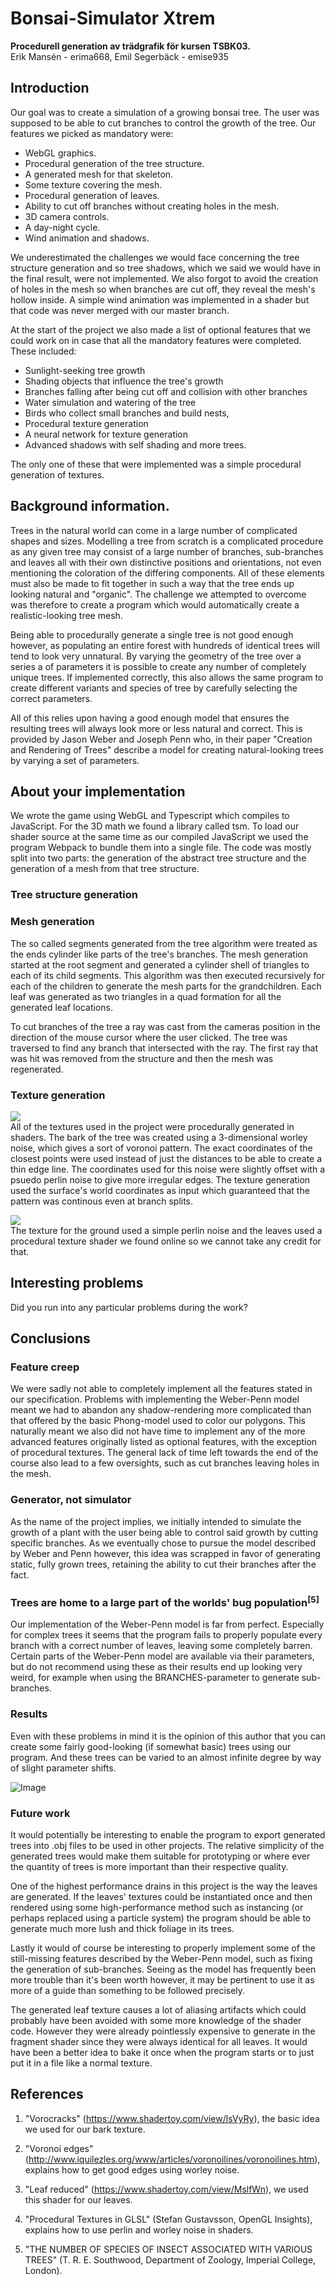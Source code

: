 # Bonsai-Simulator Xtrem
**Procedurell generation av trädgrafik för kursen TSBK03.**  
Erik Mansén - erima668, Emil Segerbäck - emise935

## Introduction
Our goal was to create a simulation of a growing bonsai tree. The user was supposed to be able to cut branches to control the growth of the tree. Our features we picked as mandatory were:  

* WebGL graphics.
* Procedural generation of the tree structure.
* A generated mesh for that skeleton.
* Some texture covering the mesh.
* Procedural generation of leaves.
* Ability to cut off branches without creating holes in the mesh.
* 3D camera controls.
* A day-night cycle.
* Wind animation and shadows.

We underestimated the challenges we would face concerning the tree structure generation and so tree shadows, which we said we would have in the final result, were not implemented. We also forgot to avoid the creation of holes in the mesh so when branches are cut off, they reveal the mesh's hollow inside. A simple wind animation was implemented in a shader but that code was never merged with our master branch.

At the start of the project we also made a list of optional features that we could work on in case that all the mandatory features were completed. These included:  

* Sunlight-seeking tree growth
* Shading objects that influence the tree's growth
* Branches falling after being cut off and collision with other branches
* Water simulation and watering of the tree
* Birds who collect small branches and build nests,
* Procedural texture generation
* A neural network for texture generation
* Advanced shadows with self shading and more trees.

The only one of these that were implemented was a simple procedural generation of textures.

## Background information.
Trees in the natural world can come in a large number of complicated shapes and sizes. Modelling a tree from scratch is a complicated procedure as any given tree may consist of a large number of branches, sub-branches and leaves all with their own distinctive positions and orientations, not even mentioning the coloration of the differing components. All of these elements must also be made to fit together in such a way that the tree ends up looking natural and "organic". The challenge we attempted to overcome was therefore to create a program which would automatically create a realistic-looking tree mesh.

Being able to procedurally generate a single tree is not good enough however, as populating an entire forest with hundreds of identical trees will tend to look very unnatural. By varying the geometry of the tree over a series a of parameters it is possible to create any number of completely unique trees. If implemented correctly, this also allows the same program to create different variants and species of tree by carefully selecting the correct parameters.

All of this relies upon having a good enough model that ensures the resulting trees will always look more or less natural and correct. This is provided by Jason Weber and Joseph Penn who, in their paper "Creation and Rendering of Trees" describe a model for creating natural-looking trees by varying a set of parameters.

## About your implementation
We wrote the game using WebGL and Typescript which compiles to JavaScript. For the 3D math we found a library called tsm. To load our shader source at the same time as our compiled JavaScript we used the program Webpack to bundle them into a single file. The code was mostly split into two parts: the generation of the abstract tree structure and the generation of a mesh from that tree structure.

### Tree structure generation


### Mesh generation
The so called segments generated from the tree algorithm were treated as the ends cylinder like parts of the tree's branches. The mesh generation started at the root segment and generated a cylinder shell of triangles to each of its child segments. This algorithm was then executed recursively for each of the children to generate the mesh parts for the grandchildren. Each leaf was generated as two triangles in a quad formation for all the generated leaf locations.

To cut branches of the tree a ray was cast from the cameras position in the direction of the mouse cursor where the user clicked. The tree was traversed to find any branch that intersected with the ray. The first ray that was hit was removed from the structure and then the mesh was regenerated.

### Texture generation
![](bark.png)  
All of the textures used in the project were procedurally generated in shaders. The bark of the tree was created using a 3-dimensional worley noise, which gives a sort of voronoi pattern. The exact coordinates of the closest points were used instead of just the distances to be able to create a thin edge line. The coordinates used for this noise were slightly offset with a psuedo perlin noise to give more irregular edges. The texture generation used the surface's world coordinates as input which guaranteed that the pattern was continous even at branch splits.

![](leaf.png)  
The texture for the ground used a simple perlin noise and the leaves used a procedural texture shader we found online so we cannot take any credit for that.

## Interesting problems
Did you run into any particular problems during the work?

## Conclusions

### Feature creep
We were sadly not able to completely implement all the features stated in our specification. Problems with implementing the Weber-Penn model meant we had to abandon any shadow-rendering more complicated than that offered by the basic Phong-model used to color our polygons. This naturally meant we also did not have time to implement any of the more advanced features originally listed as optional features, with the exception of procedural textures. The general lack of time left towards the end of the course also lead to a few oversights, such as cut branches leaving holes in the mesh.

### Generator, not simulator
As the name of the project implies, we initially intended to simulate the growth of a plant with the user being able to control said growth by cutting specific branches. As we eventually chose to pursue the model described by Weber and Penn however, this idea was scrapped in favor of generating static, fully grown trees, retaining the ability to cut their branches after the fact.

### Trees are home to a large part of the worlds' bug population<sup>[5]</sup>
Our implementation of the Weber-Penn model is far from perfect. Especially for complex trees it seems that the program fails to properly populate every branch with a correct number of leaves, leaving some completely barren. Certain parts of the Weber-Penn model are available via their parameters, but do not recommend using these as their results end up looking very weird, for example when using the BRANCHES-parameter to generate sub-branches.

### Results
Even with these problems in mind it is the opinion of this author that you can create some fairly good-looking (if somewhat basic) trees using our program. And these trees can be varied to an almost infinite degree by way of slight parameter shifts.

![Image](weber_penn_tree.png)

### Future work
It would potentially be interesting to enable the program to export generated trees into .obj files to be used in other projects. The relative simplicity of the generated trees would make them suitable for prototyping or where ever the quantity of trees is more important than their respective quality.

One of the highest performance drains in this project is the way the leaves are generated. If the leaves' textures could be instantiated once and then rendered using some high-performance method such as instancing (or perhaps replaced using a particle system) the program should be able to generate much more lush and thick foliage in its trees.

Lastly it would of course be interesting to properly implement some of the still-missing features described by the Weber-Penn model, such as fixing the generation of sub-branches. Seeing as the model has frequently been more trouble than it's been worth however, it may be pertinent to use it as more of a guide than something to be followed precisely.

The generated leaf texture causes a lot of aliasing artifacts which could probably have been avoided with some more knowledge of the shader code. However they were already pointlessly expensive to generate in the fragment shader since they were always identical for all leaves. It would have been a better idea to bake it once when the program starts or to just put it in a file like a normal texture.

## References
1. "Vorocracks" (https://www.shadertoy.com/view/lsVyRy), the basic idea we used for our bark texture.

2. "Voronoi edges" (http://www.iquilezles.org/www/articles/voronoilines/voronoilines.htm), explains how to get good edges using worley noise.

3. "Leaf reduced" (https://www.shadertoy.com/view/MslfWn), we used this shader for our leaves.

4. "Procedural Textures in GLSL" (Stefan Gustavsson, OpenGL Insights), explains how to use perlin and worley noise in shaders.

5. "THE NUMBER OF SPECIES OF INSECT ASSOCIATED WITH
VARIOUS TREES" (T. R. E. Southwood, Department of Zoology, Imperial College, London).
